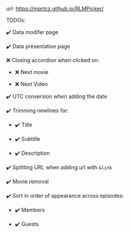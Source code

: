 url: https://mprtcz.github.io/RLMPicker/

TODOs:

:heavy_check_mark: Data modifer page

:heavy_check_mark: Data presentation page

:x: Closing accordion when clicked on:

- :x: Next movie

- :x: Next Video

:heavy_check_mark: UTC conversion when adding the date

:heavy_check_mark: Trimming newlines for:

- :heavy_check_mark: Title

- :heavy_check_mark: Subtitle

- :heavy_check_mark: Description

:heavy_check_mark: Splitting URL when adding url with `&link`

:heavy_check_mark: Movie removal

:heavy_check_mark: Sort in order of appearance across episodes:

- :heavy_check_mark: Members

- :heavy_check_mark: Guests
